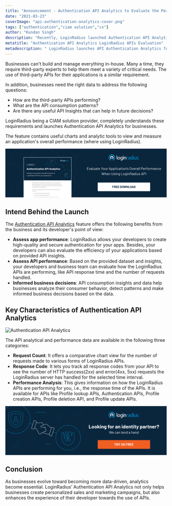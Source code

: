 ```yaml
---
title: "Announcement - Authentication API Analytics to Evaluate the Performance of LoginRadius APIs for Your Applications"
date: "2021-03-23"
coverImage: "api-authentication-analytics-cover.png"
tags: ["authentication","ciam solution","cx"]
author: "Kundan Singh"
description: "Recently, LoginRadius launched Authentication API Analytics to provide an analytics report to businesses and their developers for requests made to different LoginRadius APIs. The feature contains useful charts and analytic tools to view and measure an application's overall performance (where using LoginRadius)."
metatitle: "Authentication API Analytics LoginRadius APIs Evaluation"
metadescription: " LoginRadius launches API Authentication Analytics for businesses and their developers to view and measure an application's overall performance when using LoginRadius."
---
```


Businesses can't build and manage everything in-house. Many a time, they require third-party experts to help them meet a variety of critical needs. The use of third-party APIs for their applications is a similar requirement. 

In addition, businesses need the right data to address the following questions:



*   How are the third-party APIs performing?
*   What are the API consumption patterns?
*   Are there any useful API Insights that can help in future decisions? 

LoginRadius being a CIAM solution provider, completely understands these requirements and launches Authentication API Analytics for businesses. 

The feature contains useful charts and analytic tools to view and measure an application's overall performance (where using LoginRadius).



[![LoginRadius API Authentication Analytics](loginradius-api-authentication.png)](https://www.loginradius.com/resource/authentication-api-analytics/)



## Intend Behind the Launch

The [Authentication API Analytics](https://www.loginradius.com/resource/authentication-api-analytics/) feature offers the following benefits from the business and its developer's point of view:



*   **Assess app performance**: LoginRadius allows your  developers to create high-quality and secure authentication for your apps. Besides, your developers can also evaluate the efficiency of your applications based on provided API insights.
*   **Assess API performance**: Based on the provided dataset and insights, your developers and business team can evaluate how the LoginRadius APIs are performing, like API response time and the number of requests handled.
*   **Informed business decisions**: API consumption insights and data help businesses analyze their consumer behavior, detect patterns and make informed business decisions based on the data.


## Key Characteristics of Authentication API Analytics



![Authentication API Analytics](https://apidocs.lrcontent.com/images/Api-Analytics-4_17205ea22900876201.71720532.png)


The API analytical and performance data are available in the following three categories:



*   **Request Count**: It offers a comparative chart view for the number of requests made to various forms of LoginRadius APIs. 
*   **Response Code**: It lets you track all response codes from your API to see the number of HTTP success(2xx) and error(4xx, 5xx) requests the LoginRadius server has handled for the selected time interval. 
*   **Performance Analysis**: This gives information on how the LoginRadius APIs are performing for you, i.e., the response time of the APIs. It is available for APIs like Profile lookup APIs, Authentication APIs, Profile creation APIs, Profile deletion API, and Profile update APIs. 



[![LoginRadius lets talk](lets-talk.png)](https://www.loginradius.com/book-a-demo/)



## Conclusion 

As businesses evolve toward becoming more data-driven, analytics become essential. LoginRadius’ Authentication API Analytics not only helps businesses create personalized sales and marketing campaigns, but also enhances the experience of their developer towards the use of APIs.
